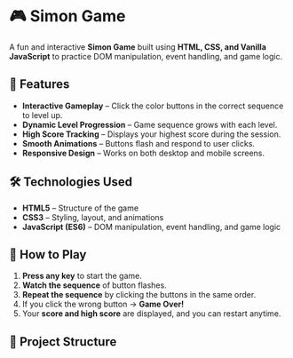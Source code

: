 # 🎮 Simon Game  
A fun and interactive **Simon Game** built using **HTML, CSS, and Vanilla JavaScript** to practice DOM manipulation, event handling, and game logic.

## 📌 Features
- **Interactive Gameplay** – Click the color buttons in the correct sequence to level up.
- **Dynamic Level Progression** – Game sequence grows with each level.
- **High Score Tracking** – Displays your highest score during the session.
- **Smooth Animations** – Buttons flash and respond to user clicks.
- **Responsive Design** – Works on both desktop and mobile screens.

## 🛠️ Technologies Used
- **HTML5** – Structure of the game  
- **CSS3** – Styling, layout, and animations  
- **JavaScript (ES6)** – DOM manipulation, event handling, and game logic  

## 🚀 How to Play
1. **Press any key** to start the game.  
2. **Watch the sequence** of button flashes.  
3. **Repeat the sequence** by clicking the buttons in the same order.  
4. If you click the wrong button → **Game Over!**  
5. Your **score and high score** are displayed, and you can restart anytime.  

## 📂 Project Structure
